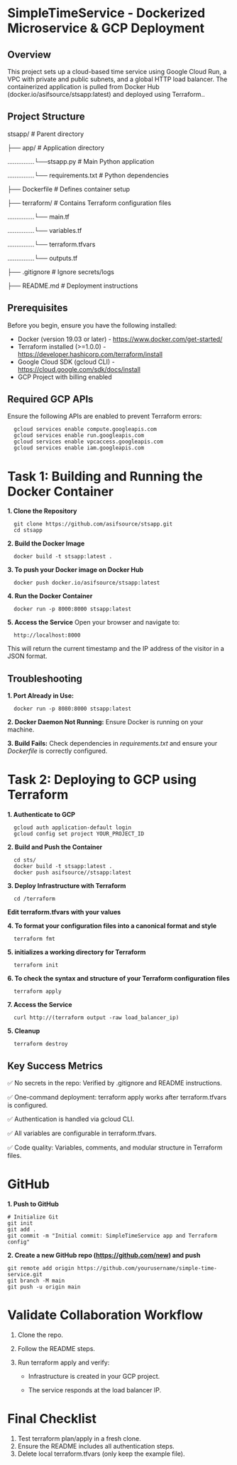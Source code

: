 # SimpleTimeService - Dockerized Microservice & GCP Deployment

## Overview
This project sets up a cloud-based time service using Google Cloud Run, a VPC with private and public subnets, and a global HTTP load balancer. The containerized application is pulled from Docker Hub (docker.io/asifsource/stsapp:latest) and deployed using Terraform..

## Project Structure
stsapp/  # Parent directory

├── app/  # Application directory

...............└──stsapp.py  # Main Python application

...............└── requirements.txt  # Python dependencies

├── Dockerfile  # Defines container setup

├── terraform/  # Contains Terraform configuration files
    
...............└── main.tf
    
...............└── variables.tf
    
...............└── terraform.tfvars
    
...............└── outputs.tf

├── .gitignore            # Ignore secrets/logs

├── README.md             # Deployment instructions

## Prerequisites

Before you begin, ensure you have the following installed:

* Docker (version 19.03 or later) - https://www.docker.com/get-started/
* Terraform installed (>=1.0.0) - https://developer.hashicorp.com/terraform/install
* Google Cloud SDK (gcloud CLI) - https://cloud.google.com/sdk/docs/install
* GCP Project with billing enabled

## Required GCP APIs

Ensure the following APIs are enabled to prevent Terraform errors:
    
      gcloud services enable compute.googleapis.com 
      gcloud services enable run.googleapis.com 
      gcloud services enable vpcaccess.googleapis.com 
      gcloud services enable iam.googleapis.com


# Task 1: Building and Running the Docker Container

**1. Clone the Repository**
   
      git clone https://github.com/asifsource/stsapp.git
      cd stsapp

**2. Build the Docker Image** 
   
      docker build -t stsapp:latest .

**3. To push your Docker image on Docker Hub**
   
      docker push docker.io/asifsource/stsapp:latest

**4. Run the Docker Container**
   
      docker run -p 8000:8000 stsapp:latest

**5. Access the Service**
   Open your browser and navigate to:
      
      http://localhost:8000

This will return the current timestamp and the IP address of the visitor in a JSON format.

## Troubleshooting

**1. Port Already in Use:**
   
      docker run -p 8080:8000 stsapp:latest

**2. Docker Daemon Not Running:** Ensure Docker is running on your machine.


**3. Build Fails:** Check dependencies in *requirements.txt* and ensure your *Dockerfile* is correctly configured.


# Task 2: Deploying to GCP using Terraform


**1. Authenticate to GCP**
   
      gcloud auth application-default login
      gcloud config set project YOUR_PROJECT_ID

**2. Build and Push the Container**
   
      cd sts/
      docker build -t stsapp:latest . 
      docker push asifsource//stsapp:latest

**3. Deploy Infrastructure with Terraform**
   
      cd /terraform

**Edit terraform.tfvars with your values**

**4. To format your configuration files into a canonical format and style**
      
      terraform fmt

**5. initializes a working directory for Terraform**
      
      terraform init

**6. To check the syntax and structure of your Terraform configuration files**
      
      terraform apply

**7. Access the Service**
   
      curl http://(terraform output -raw load_balancer_ip)

**5. Cleanup**
   
      terraform destroy 


## Key Success Metrics

✅ No secrets in the repo: Verified by .gitignore and README instructions.

✅ One-command deployment: terraform apply works after terraform.tfvars is configured.

✅ Authentication is handled via gcloud CLI.

✅ All variables are configurable in terraform.tfvars.

✅ Code quality: Variables, comments, and modular structure in Terraform files.


# GitHub

**1. Push to GitHub**

    # Initialize Git
    git init
    git add .
    git commit -m "Initial commit: SimpleTimeService app and Terraform config"

**2. Create a new GitHub repo (https://github.com/new) and push**
    
    git remote add origin https://github.com/yourusername/simple-time-service.git
    git branch -M main
    git push -u origin main

# Validate Collaboration Workflow

1. Clone the repo.
2. Follow the README steps.
3. Run terraform apply and verify:

   * Infrastructure is created in your GCP project.
   
   * The service responds at the load balancer IP.

# Final Checklist

1. Test terraform plan/apply in a fresh clone.
2. Ensure the README includes all authentication steps.
3. Delete local terraform.tfvars (only keep the example file).  
